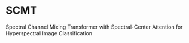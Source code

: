 # SCMT
Spectral Channel Mixing Transformer with Spectral-Center Attention for Hyperspectral Image Classification
